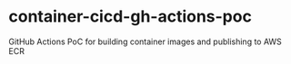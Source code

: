 # container-cicd-gh-actions-poc
GitHub Actions PoC for building container images and publishing to AWS ECR
